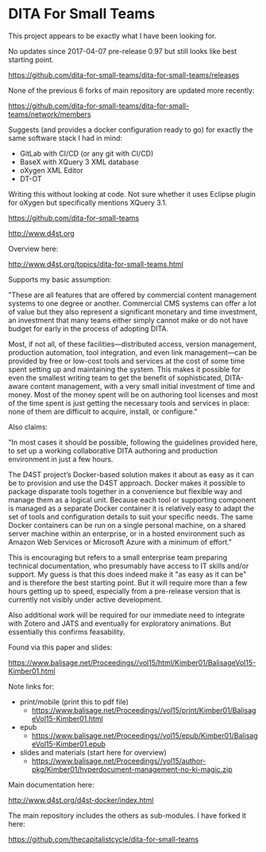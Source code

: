 # DITA For Small Teams

This project appears to be exactly what I have been looking for.

No updates since 2017-04-07 pre-release 0.97 but still looks like best starting point.

https://github.com/dita-for-small-teams/dita-for-small-teams/releases

None of the previous 6 forks of main repository are updated more recently:

https://github.com/dita-for-small-teams/dita-for-small-teams/network/members

Suggests (and provides a docker configuration ready to go) for exactly
the same software stack I had in mind:

- GitLab with CI/CD (or any git with CI/CD)
- BaseX with XQuery 3 XML database
- oXygen XML Editor
- DT-OT

Writing this without looking at code. 
Not sure whether it uses Eclipse plugin for oXygen but specifically mentions XQuery 3.1.

https://github.com/dita-for-small-teams

http://www.d4st.org

Overview here:

http://www.d4st.org/topics/dita-for-small-teams.html

Supports my basic assumption:

"These are all features that are offered by commercial content management systems to one degree or another. Commercial 
CMS systems can offer a lot of value but they also represent a significant monetary and time investment, an investment that 
many teams either simply cannot make or do not have budget for early in the process of adopting DITA.

Most, if not all, of these facilities—distributed access, version management, production automation, tool integration, and 
even link management—can be provided by free or low-cost tools and services at the cost of some time spent setting up and 
maintaining the system. This makes it possible for even the smallest writing team to get the benefit of sophisticated, 
DITA-aware content management, with a very small initial investment of time and money. Most of the money spent will be on 
authoring tool licenses and most of the time spent is just getting the necessary tools and services in place: none of them 
are difficult to acquire, install, or configure."


Also claims:

"In most cases it should be possible, following the guidelines provided here, to set up a working collaborative DITA 
authoring and production environment in just a few hours.

The D4ST project’s Docker-based solution makes it about as easy as it can be to provision and use the D4ST approach. 
Docker makes it possible to package disparate tools together in a convenience but flexible way and manage them as a 
logical unit. Because each tool or supporting component is managed as a separate Docker container it is relatively 
easy to adapt the set of tools and configuration details to suit your specific needs. The same Docker containers 
can be run on a single personal machine, on a shared server machine within an enterprise, or in a hosted environment 
such as Amazon Web Services or Microsoft Azure with a minimum of effort."

This is encouraging but refers to a small enterprise team preparing technical documentation, who presumably have 
access to IT skills and/or support. My guess is that this does indeed make it "as easy as it can be" and is therefore
the best starting point. But it will require more than a few hours getting up to speed, especially from a pre-release
version that is currently not visibly under active development.

Also additional work will be required for our immediate need to integrate with Zotero and JATS and eventually for 
exploratory animations. But essentially this confirms feasability.

Found via this paper and slides:

https://www.balisage.net/Proceedings//vol15/html/Kimber01/BalisageVol15-Kimber01.html

Note links for:

- print/mobile (print this to pdf file)
  * https://www.balisage.net/Proceedings//vol15/print/Kimber01/BalisageVol15-Kimber01.html
- epub
  * https://www.balisage.net/Proceedings//vol15/epub/Kimber01/BalisageVol15-Kimber01.epub
- slides and materials (start here for overview)
  * https://www.balisage.net/Proceedings//vol15/author-pkg/Kimber01/hyperdocument-management-no-ki-magic.zip
  

Main documentation here:

http://www.d4st.org/d4st-docker/index.html


The main repository includes the others as sub-modules. I have forked it here:

https://github.com/thecapitalistcycle/dita-for-small-teams

